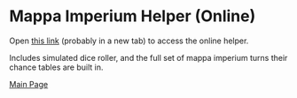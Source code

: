 # Mappa Imperium Helper (Online)
Open [this link](https://www.pythonanywhere.com/shared_console/e5ecbe6a-ec53-4729-a8c5-b51dc667768e) (probably in a new tab) to access the online helper.

Includes simulated dice roller, and the full set of mappa imperium turns their chance tables are built in.

[Main Page](README.md)

